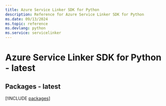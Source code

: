 ```yaml
---
title: Azure Service Linker SDK for Python
description: Reference for Azure Service Linker SDK for Python
ms.date: 09/13/2024
ms.topic: reference
ms.devlang: python
ms.service: servicelinker
---
```

# Azure Service Linker SDK for Python - latest
## Packages - latest
[!INCLUDE [packages](service-linker-index.md)]